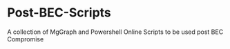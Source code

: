 # Post-BEC-Scripts
A collection of MgGraph and Powershell Online Scripts to be used post BEC Compromise
